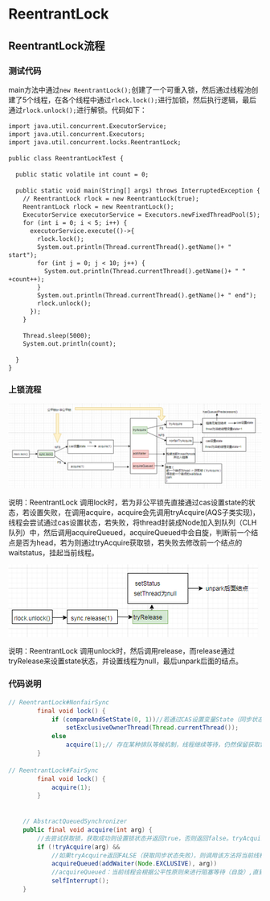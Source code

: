 # ReentrantLock

## ReentrantLock流程

### 测试代码

main方法中通过`new ReentrantLock();`创建了一个可重入锁，然后通过线程池创建了5个线程，在各个线程中通过`rlock.lock();`进行加锁，然后执行逻辑，最后通过`rlock.unlock();`进行解锁。代码如下：

```
import java.util.concurrent.ExecutorService;
import java.util.concurrent.Executors;
import java.util.concurrent.locks.ReentrantLock;

public class ReentrantLockTest {

  public static volatile int count = 0;

  public static void main(String[] args) throws InterruptedException {
    // ReentrantLock rlock = new ReentrantLock(true);
    ReentrantLock rlock = new ReentrantLock();
    ExecutorService executorService = Executors.newFixedThreadPool(5);
    for (int i = 0; i < 5; i++) {
      executorService.execute(()->{
        rlock.lock();
        System.out.println(Thread.currentThread().getName()+ " start");
        for (int j = 0; j < 10; j++) {
          System.out.println(Thread.currentThread().getName()+ " " +count++);
        }
        System.out.println(Thread.currentThread().getName()+ " end");
        rlock.unlock();
      });
    }

    Thread.sleep(5000);
    System.out.println(count);

  }
}
```

### 上锁流程

![title](https://raw.githubusercontent.com/pallcard/noteImg/master/noteImg/2020/04/04/1585988828882-1585988828890.png)

说明：ReentrantLock 调用lock时，若为非公平锁先直接通过cas设置state的状态，若设置失败，在调用acquire，acquire会先调用tryAcquire(AQS子类实现)，线程会尝试通过cas设置状态，若失败，将thread封装成Node加入到队列（CLH队列）中，然后调用acquireQueued，acquireQueued中会自旋，判断前一个结点是否为head，若为则通过tryAcquire获取锁，若失败去修改前一个结点的waitstatus，挂起当前线程。


![title](https://raw.githubusercontent.com/pallcard/noteImg/master/noteImg/2020/04/04/1585988196704-1585988196707.png)

说明：ReentrantLock 调用unlock时，然后调用release，而release通过tryRelease来设置state状态，并设置线程为null，最后unpark后面的结点。



### 代码说明

```java
// ReentrantLock#NonfairSync
        final void lock() {
            if (compareAndSetState(0, 1))//若通过CAS设置变量State（同步状态）成功，也就是获取锁成功，则将当前线程设置为独占线程
                setExclusiveOwnerThread(Thread.currentThread());
            else
                acquire(1);// 存在某种排队等候机制，线程继续等待，仍然保留获取锁的可能，获取锁流程仍在继续
        }

// ReentrantLock#FairSync
        final void lock() {
            acquire(1);
        }


    // AbstractQueuedSynchronizer
    public final void acquire(int arg) {
        //去尝试获取锁，获取成功则设置锁状态并返回true，否则返回false。tryAcquire尝试获取锁，子类实现
        if (!tryAcquire(arg) && 
            //如果tryAcquire返回FALSE（获取同步状态失败），则调用该方法将当前线程加入到CLH同步队列尾部。
            acquireQueued(addWaiter(Node.EXCLUSIVE), arg)) 
            //acquireQueued：当前线程会根据公平性原则来进行阻塞等待（自旋）,直到获取锁为止；并且返回当前线程在等待过程中有没有中断过。
            selfInterrupt(); 
    }
```












